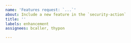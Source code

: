 ```yaml
---
name: 'Features request: `...`'
about: Include a new feature in the `security-action`
title: ''
labels: enhancement
assignees: bcaller, thypon

---
```



